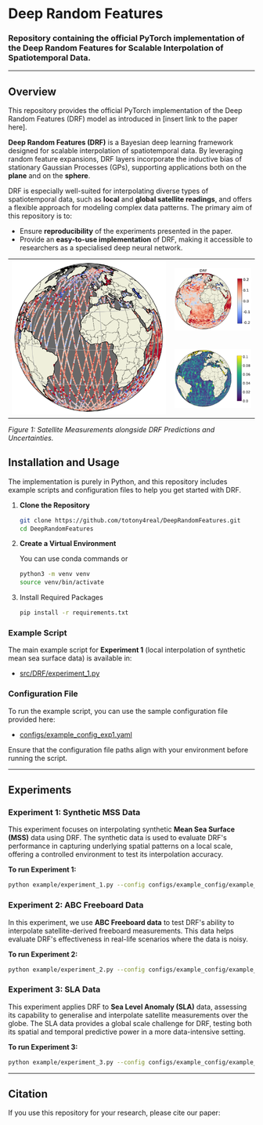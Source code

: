 # Deep Random Features

### Repository containing the official PyTorch implementation of the Deep Random Features for Scalable Interpolation of Spatiotemporal Data.

---

## Overview
This repository provides the official PyTorch implementation of the Deep Random Features (DRF) model as introduced in [insert link to the paper here].

**Deep Random Features (DRF)** is a Bayesian deep learning framework designed for scalable interpolation of spatiotemporal data. By leveraging random feature expansions, DRF layers incorporate the inductive bias of stationary Gaussian Processes (GPs), supporting applications both on the **plane** and on the **sphere**. 

DRF is especially well-suited for interpolating diverse types of spatiotemporal data, such as **local** and **global satellite readings**, and offers a flexible approach for modeling complex data patterns. The primary aim of this repository is to:
- Ensure **reproducibility** of the experiments presented in the paper.
- Provide an **easy-to-use implementation** of DRF, making it accessible to researchers as a specialised deep neural network.

<table>
  <tr>
    <td rowspan="2" style="vertical-align: top;">
      <img src="images/sla_satellite_measurements.png" alt="Satellite Measurements" width="400" />
    </td>
    <td style="padding-left: 10px;">
      <img src="images/sla_drf_predictions.png" alt="DRF Predictions" width="200" />
    </td>
  </tr>
  <tr>
    <td style="padding-left: 10px;">
      <img src="images/sla_drf_uncertainties.png" alt="DRF Uncertainties" width="200" />
    </td>
  </tr>
</table>

*Figure 1: Satellite Measurements alongside DRF Predictions and Uncertainties.*

## Installation and Usage
The implementation is purely in Python, and this repository includes example scripts and configuration files to help you get started with DRF.

1. **Clone the Repository**

   ```bash
   git clone https://github.com/totony4real/DeepRandomFeatures.git
   cd DeepRandomFeatures

2. **Create a Virtual Environment**

    You can use conda commands or

    ```bash
    python3 -m venv venv
    source venv/bin/activate

3. Install Required Packages
    ```bash
    pip install -r requirements.txt    

### Example Script
The main example script for **Experiment 1** (local interpolation of synthetic mean sea surface data) is available in:
- [src/DRF/experiment_1.py](src/DRF/main.py)

### Configuration File
To run the example script, you can use the sample configuration file provided here:
- [configs/example_config_exp1.yaml](/home/wch/DeepRandomFeatures/configs/example_config_exp1.yaml)

Ensure that the configuration file paths align with your environment before running the script.

---

## Experiments

### Experiment 1: Synthetic MSS Data
This experiment focuses on interpolating synthetic **Mean Sea Surface (MSS)** data using DRF. The synthetic data is used to evaluate DRF's performance in capturing underlying spatial patterns on a local scale, offering a controlled environment to test its interpolation accuracy.

**To run Experiment 1:**
```bash
python example/experiment_1.py --config configs/example_config/example_config_exp1.yaml
```

### Experiment 2: ABC Freeboard Data
In this experiment, we use **ABC Freeboard data** to test DRF's ability to interpolate satellite-derived freeboard measurements. This data helps evaluate DRF's effectiveness in real-life scenarios where the data is noisy.

**To run Experiment 2:**
```bash
python example/experiment_2.py --config configs/example_config/example_config_exp2.yaml
```

### Experiment 3: SLA Data
This experiment applies DRF to **Sea Level Anomaly (SLA)** data, assessing its capability to generalise and interpolate satellite measurements over the globe. The SLA data provides a global scale challenge for DRF, testing both its spatial and temporal predictive power in a more data-intensive setting.

**To run Experiment 3:**
```bash
python example/experiment_3.py --config configs/example_config/example_config_exp3.yaml
```
---

## Citation
If you use this repository for your research, please cite our paper:

